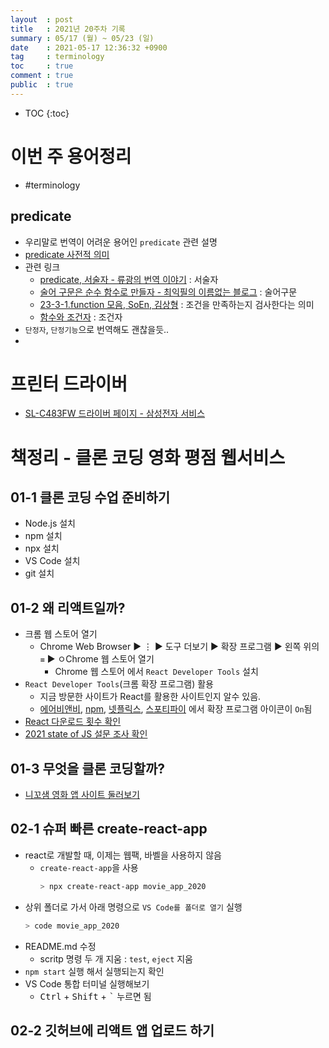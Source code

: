 ```yaml
---
layout  : post
title   : 2021년 20주차 기록
summary : 05/17 (월) ~ 05/23 (일)
date    : 2021-05-17 12:36:32 +0900
tag     : terminology 
toc     : true
comment : true
public  : true
---
```

* TOC
{:toc}

# 이번 주 용어정리

* #terminology

## predicate

* 우리말로 번역이 어려운 용어인 `predicate` 관련 설명
* [predicate 사전적 의미](https://dic.daum.net/word/view.do?wordid=ekw000130655)
* 관련 링크
  * [predicate, 서술자 - 류광의 번역 이야기](http://occamsrazr.net/tt/82) : 서술자
  * [술어 구문은 순수 함수로 만들자 - 최익필의 이름없는 블로그](https://www.ikpil.com/608) : 술어구문
  * [23-3-1.function 모음, SoEn, 김상형](http://www.soen.kr/book/java/book/2331.htm) : 조건을 만족하는지 검사한다는 의미
  * [함수와 조건자](https://mayple.tistory.com/entry/CSTL3장-함수function와-조건자predicate) : 조건자
* `단정자`, `단정기능`으로 번역해도 괜찮을듯..
* 

# 프린터 드라이버

* [SL-C483FW 드라이버 페이지 - 삼성전자 서비스](https://www.samsungsvc.co.kr/download/view?code=SL-C483FW&prd1DepNm=프린터&prd2DepNm=컬러레이저%20복합기)

# 책정리 - 클론 코딩 영화 평점 웹서비스

## 01-1 클론 코딩 수업 준비하기

* Node.js 설치 
* npm 설치 
* npx 설치 
* VS Code 설치 
* git 설치 

## 01-2 왜 리액트일까?

* 크롬 웹 스토어 열기
  * Chrome Web Browser ▶ &#8942; ▶ 도구 더보기 ▶ 확장 프로그램 ▶ 왼쪽 위의 `≡` ▶ ㅇChrome 웹 스토어 열기 
    * Chrome 웹 스토어 에서 `React Developer Tools` 설치
* `React Developer Tools`(크롬 확장 프로그램) 활용
  * 지금 방문한 사이트가 React를 활용한 사이트인지 알수 있음. 
  * [에어비앤비](https://www.airbnb.com), [npm](https://www.npmjs.com), [넷플릭스](https://www.netflix.com), [스포티파이](https://open.spotify.com) 에서 확장 프로그램 아이콘이 `On`됨
* [React 다운로드 횟수 확인](https://www.npmjs.com/package/react)
* [2021 state of JS 설문 조사 확인](https://2020.stateofjs.com/en-US/technologies/front-end-frameworks/)

## 01-3 무엇을 클론 코딩할까?

* [니꼬샘 영화 앱 사이트 둘러보기](https://nomadcoders.github.io/movie_app_2019)

## 02-1 슈퍼 빠른 create-react-app

* react로 개발할 때, 이제는 웹팩, 바벨을 사용하지 않음
  * `create-react-app`을 사용
    ```sh
    > npx create-react-app movie_app_2020
    ```
* 상위 폴더로 가서 아래 명령으로 `VS Code를 폴더로 열기` 실행 
  ```sh
  > code movie_app_2020
  ```
* README.md 수정
  * scritp 명령 두 개 지움 : `test`, `eject` 지움
* `npm start` 실행 해서 실행되는지 확인
* VS Code 통합 터미널 실행해보기
  * <kbd>Ctrl</kbd> + <kbd>Shift</kbd> + <kbd>`</kbd> 누르면 됨 
 
## 02-2 깃허브에 리액트 앱 업로드 하기


    
